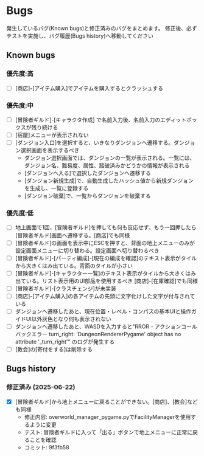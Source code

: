 # Bugs

発生しているバグ(Known bugs)と修正済みのバグをまとめます。
修正後、必ずテストを実施し、バグ履歴(Bugs history)へ移動してください

## Known bugs

### 優先度:高
* [ ] [商店]-[アイテム購入]でアイテムを購入するとクラッシュする

### 優先度:中

* [ ] [冒険者ギルド]-[キャラクタ作成] で名前入力後、名前入力のエディットボックスが残り続ける
* [ ] [宿屋]メニューが表示されない
* [ ] [ダンジョン入口]を選択すると、いきなりダンジョンへ遷移する。ダンジョン選択画面を表示するべき
    * ダンジョン選択画面では、ダンジョンの一覧が表示される。一覧には、ダンジョン名、難易度、属性、踏破済みかどうかの情報が表示される
    * [ダンジョンへ入る]で選択したダンジョンへ遷移する
    * [ダンジョン新規生成]で、自動生成したハッシュ値から新規ダンジョンを生成し、一覧に登録する
    * [ダンジョン破棄]で、一覧からダンジョンを破棄する

### 優先度:低

* [ ] 地上画面で1回、[冒険者ギルド]を押しても何も反応せず、もう一回押したら[冒険者ギルド]画面へ遷移する。[商店]でも同様
* [ ] [冒険者ギルド]の画面を表示中にESCを押すと、背面の地上メニューのみが設定画面メニューに切り替わる。設定画面へ切り替わるべき
* [ ] [冒険者ギルド]-[パーティ編成]-[現在の編成を確認]のテキスト表示がタイルから大きくはみ出ている。背面のタイルが小さい
* [ ] [冒険者ギルド]-[キャラクター一覧]のテキスト表示がタイルから大きくはみ出ている。リスト表示用のUI部品を使用するべき
    [商店]-[在庫確認]でも同様
* [ ] [冒険者ギルド]-[クラスチェンジ]が未実装
* [ ] [商店]-[アイテム購入]の各アイテムの先頭に文字化けした文字が付与されている
* [ ] ダンジョンへ遷移したあと、現在位置・レベル・コンパスの基本UIと操作ガイドUI以外灰色となり何も表示されない
* [ ] ダンジョンへ遷移したあと、WASDを入力すると"RROR - アクションコールバックエラー turn_right: 'DungeonRendererPygame' object has no attribute '_turn_right'" のログが発生する
* [ ] [教会]の[寄付をする]は削除する

## Bugs history

### 修正済み (2025-06-22)

* [x] [冒険者ギルド]から地上メニューに戻ることができない。[商店]、[教会]なども同様
  - 修正内容: overworld_manager_pygame.pyでFacilityManagerを使用するように変更
  - テスト: 冒険者ギルドに入って「出る」ボタンで地上メニューに正常に戻ることを確認
  - コミット: 9f3fb58

